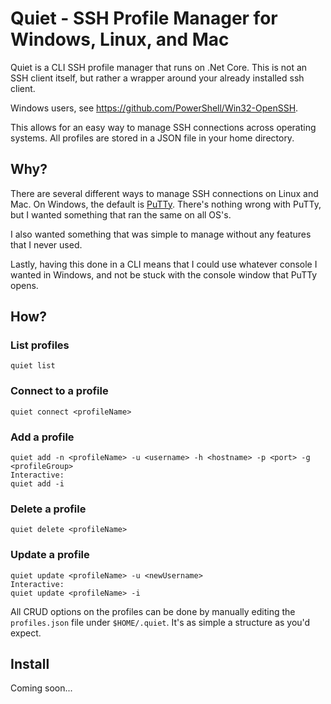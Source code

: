 # Quiet - SSH Profile Manager for Windows, Linux, and Mac


Quiet is a CLI SSH profile manager that runs on .Net Core.
This is not an SSH client itself, but rather a wrapper around your already installed ssh client.

Windows users, see https://github.com/PowerShell/Win32-OpenSSH.

This allows for an easy way to manage SSH connections across operating systems. All profiles are stored in a JSON file in your home directory.

## Why?
There are several different ways to manage SSH connections on Linux and Mac.
On Windows, the default is [PuTTy](www.putty.org). There's nothing wrong with PuTTy, but I wanted something that ran the same on all OS's.

I also wanted something that was simple to manage without any features that I never used.

Lastly, having this done in a CLI means that I could use whatever console I wanted in Windows, and not be stuck with the console window that PuTTy opens.

## How?

### List profiles
```
quiet list
```

### Connect to a profile
```
quiet connect <profileName>
```

### Add a profile
```
quiet add -n <profileName> -u <username> -h <hostname> -p <port> -g <profileGroup>
Interactive:
quiet add -i
```

### Delete a profile
```
quiet delete <profileName>
```

### Update a profile
```
quiet update <profileName> -u <newUsername> 
Interactive:
quiet update <profileName> -i
```

All CRUD options on the profiles can be done by manually editing the `profiles.json` file under `$HOME/.quiet`. It's as simple a structure as you'd expect.


## Install

Coming soon...
